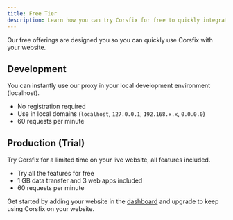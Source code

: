 ```yaml
---
title: Free Tier
description: Learn how you can try Corsfix for free to quickly integrate your website.
---
```


Our free offerings are designed you so you can quickly use Corsfix with your website.

## Development

You can instantly use our proxy in your local development environment (localhost).

- No registration required
- Use in local domains (`localhost`, `127.0.0.1`, `192.168.x.x`, `0.0.0.0`)
- 60 requests per minute

## Production (Trial)

Try Corsfix for a limited time on your live website, all features included.

- Try all the features for free
- 1 GB data transfer and 3 web apps included
- 60 requests per minute

Get started by adding your website in the [dashboard](https://app.corsfix.com/applications) and upgrade to keep using Corsfix on your website.
